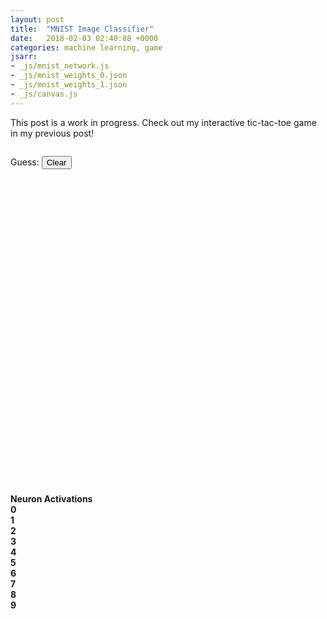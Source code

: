 ```yaml
---
layout: post
title:  "MNIST Image Classifier"
date:   2018-02-03 02:40:08 +0000
categories: machine learning, game
jsarr:
- _js/mnist_network.js
- _js/mnist_weights_0.json
- _js/mnist_weights_1.json
- _js/canvas.js
---
```


<html>
<body class = 'post2'>
    	<p>This post is a work in progress. Check out my interactive tic-tac-toe game in my previous post!</p>
	<div style="position: relative; width:900px; float:left;">
	<div style="height:540;">
		<canvas id="canvas"></canvas>
		<div id="bottom">
			<p class="guess">Guess: <span id="guess"></span><button id="clearbutton">Clear</button></p>
		</div>
	</div>
	<div id="elements">
		<div class="bar" style="margin-top: 0px"><b>Neuron Activations</b></div>
		<div class="bar"><b>0 </b><div class="meter"><span style="width: 25%" class="0"></span></div></div>
		<div class="bar"><b>1 </b><div class="meter"><span style="width: 25%" class="1"></span></div></div>
		<div class="bar"><b>2 </b><div class="meter"><span style="width: 25%" class="2"></span></div></div>
		<div class="bar"><b>3 </b><div class="meter"><span style="width: 25%" class="3"></span></div></div>
		<div class="bar"><b>4 </b><div class="meter"><span style="width: 25%" class="4"></span></div></div>
		<div class="bar"><b>5 </b><div class="meter"><span style="width: 25%" class="5"></span></div></div>
		<div class="bar"><b>6 </b><div class="meter"><span style="width: 25%" class="6"></span></div></div>
		<div class="bar"><b>7 </b><div class="meter"><span style="width: 25%" class="7"></span></div></div>
		<div class="bar"><b>8 </b><div class="meter"><span style="width: 25%" class="8"></span></div></div>
		<div class="bar"><b>9 </b><div class="meter"><span style="width: 25%" class="9"></span></div></div>
	</div>
	</div>
</body>
</html>
